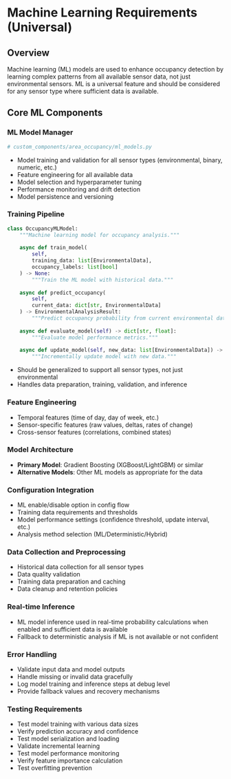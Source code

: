 # Machine Learning Requirements (Universal)

## Overview

Machine learning (ML) models are used to enhance occupancy detection by learning complex patterns from all available sensor data, not just environmental sensors. ML is a universal feature and should be considered for any sensor type where sufficient data is available.

## Core ML Components

### ML Model Manager
```python
# custom_components/area_occupancy/ml_models.py
```
- Model training and validation for all sensor types (environmental, binary, numeric, etc.)
- Feature engineering for all available data
- Model selection and hyperparameter tuning
- Performance monitoring and drift detection
- Model persistence and versioning

### Training Pipeline
```python
class OccupancyMLModel:
    """Machine learning model for occupancy analysis."""
    
    async def train_model(
        self, 
        training_data: list[EnvironmentalData],
        occupancy_labels: list[bool]
    ) -> None:
        """Train the ML model with historical data."""
        
    async def predict_occupancy(
        self, 
        current_data: dict[str, EnvironmentalData]
    ) -> EnvironmentalAnalysisResult:
        """Predict occupancy probability from current environmental data."""
        
    async def evaluate_model(self) -> dict[str, float]:
        """Evaluate model performance metrics."""
        
    async def update_model(self, new_data: list[EnvironmentalData]) -> bool:
        """Incrementally update model with new data."""
```
- Should be generalized to support all sensor types, not just environmental
- Handles data preparation, training, validation, and inference

### Feature Engineering
- Temporal features (time of day, day of week, etc.)
- Sensor-specific features (raw values, deltas, rates of change)
- Cross-sensor features (correlations, combined states)

### Model Architecture
- **Primary Model**: Gradient Boosting (XGBoost/LightGBM) or similar
- **Alternative Models**: Other ML models as appropriate for the data

### Configuration Integration
- ML enable/disable option in config flow
- Training data requirements and thresholds
- Model performance settings (confidence threshold, update interval, etc.)
- Analysis method selection (ML/Deterministic/Hybrid)

### Data Collection and Preprocessing
- Historical data collection for all sensor types
- Data quality validation
- Training data preparation and caching
- Data cleanup and retention policies

### Real-time Inference
- ML model inference used in real-time probability calculations when enabled and sufficient data is available
- Fallback to deterministic analysis if ML is not available or not confident

### Error Handling
- Validate input data and model outputs
- Handle missing or invalid data gracefully
- Log model training and inference steps at debug level
- Provide fallback values and recovery mechanisms

### Testing Requirements
- Test model training with various data sizes
- Verify prediction accuracy and confidence
- Test model serialization and loading
- Validate incremental learning
- Test model performance monitoring
- Verify feature importance calculation
- Test overfitting prevention
